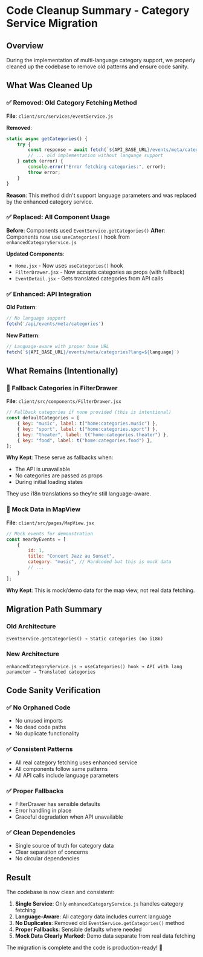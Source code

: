 # Code Cleanup Summary - Category Service Migration

## Overview

During the implementation of multi-language category support, we properly cleaned up the codebase to remove old patterns and ensure code sanity.

## What Was Cleaned Up

### ✅ Removed: Old Category Fetching Method

**File**: `client/src/services/eventService.js`

**Removed**:
```javascript
static async getCategories() {
    try {
        const response = await fetch(`${API_BASE_URL}/events/meta/categories`);
        // ... old implementation without language support
    } catch (error) {
        console.error("Error fetching categories:", error);
        throw error;
    }
}
```

**Reason**: This method didn't support language parameters and was replaced by the enhanced category service.

### ✅ Replaced: All Component Usage

**Before**: Components used `EventService.getCategories()`
**After**: Components now use `useCategories()` hook from `enhancedCategoryService.js`

**Updated Components**:
- `Home.jsx` - Now uses `useCategories()` hook
- `FilterDrawer.jsx` - Now accepts categories as props (with fallback)
- `EventDetail.jsx` - Gets translated categories from API calls

### ✅ Enhanced: API Integration

**Old Pattern**:
```javascript
// No language support
fetch('/api/events/meta/categories')
```

**New Pattern**:
```javascript
// Language-aware with proper base URL
fetch(`${API_BASE_URL}/events/meta/categories?lang=${language}`)
```

## What Remains (Intentionally)

### 🎯 Fallback Categories in FilterDrawer

**File**: `client/src/components/FilterDrawer.jsx`

```javascript
// Fallback categories if none provided (this is intentional)
const defaultCategories = [
    { key: "music", label: t("home:categories.music") },
    { key: "sport", label: t("home:categories.sport") },
    { key: "theater", label: t("home:categories.theater") },
    { key: "food", label: t("home:categories.food") },
];
```

**Why Kept**: These serve as fallbacks when:
- The API is unavailable
- No categories are passed as props
- During initial loading states

They use i18n translations so they're still language-aware.

### 🎯 Mock Data in MapView

**File**: `client/src/pages/MapView.jsx`

```javascript
// Mock events for demonstration
const nearbyEvents = [
    {
        id: 1,
        title: "Concert Jazz au Sunset",
        category: "music", // Hardcoded but this is mock data
        // ...
    }
];
```

**Why Kept**: This is mock/demo data for the map view, not real data fetching.

## Migration Path Summary

### Old Architecture
```
EventService.getCategories() → Static categories (no i18n)
```

### New Architecture
```
enhancedCategoryService.js → useCategories() hook → API with lang parameter → Translated categories
```

## Code Sanity Verification

### ✅ No Orphaned Code
- No unused imports
- No dead code paths
- No duplicate functionality

### ✅ Consistent Patterns
- All real category fetching uses enhanced service
- All components follow same patterns
- All API calls include language parameters

### ✅ Proper Fallbacks
- FilterDrawer has sensible defaults
- Error handling in place
- Graceful degradation when API unavailable

### ✅ Clean Dependencies
- Single source of truth for category data
- Clear separation of concerns
- No circular dependencies

## Result

The codebase is now clean and consistent:

1. **Single Service**: Only `enhancedCategoryService.js` handles category fetching
2. **Language-Aware**: All category data includes current language
3. **No Duplicates**: Removed old `EventService.getCategories()` method
4. **Proper Fallbacks**: Sensible defaults where needed
5. **Mock Data Clearly Marked**: Demo data separate from real data fetching

The migration is complete and the code is production-ready! 🚀
